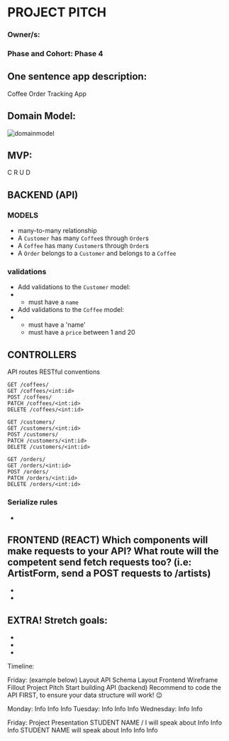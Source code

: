 # PROJECT PITCH
### Owner/s: 

### Phase and Cohort:  Phase 4



## One sentence app description:
Coffee Order Tracking App 


## Domain Model: 
![domainmodel](https://i.imgur.com/f5isEXU.png)


## MVP:
C
R
U
D


## BACKEND (API)
### MODELS
* many-to-many relationship
* A `Customer` has many `Coffee`s through `Order`s
* A `Coffee` has many `Customer`s through `Order`s 
* A `Order` belongs to a `Customer` and belongs to a `Coffee`


### validations 
* Add validations to the `Customer` model:
* - must have a `name`
* Add validations to the `Coffee` model:
* - must have a 'name' 
  - must have a `price` between 1 and 20


## CONTROLLERS
​​API routes 
RESTful conventions 
```
GET /coffees/
GET /coffees/<int:id>
POST /coffees/
PATCH /coffees/<int:id>
DELETE /coffees/<int:id>
```
```
GET /customers/
GET /customers/<int:id>
POST /customers/
PATCH /customers/<int:id>
DELETE /customers/<int:id>
```
```
GET /orders/
GET /orders/<int:id>
POST /orders/
PATCH /orders/<int:id>
DELETE /orders/<int:id>
```


### Serialize rules 
* 


FRONTEND (REACT)
Which components will make requests to your API? What route will the competent send fetch requests too? (i.e: ArtistForm, send a POST requests to /artists) 
-
-
-


EXTRA!
Stretch goals:
-
-
-
-

Timeline:

Friday: (example below)
Layout API Schema
Layout Frontend Wireframe
Fillout Project Pitch
Start building API (backend)
Recommend to code the API FIRST, to ensure your data structure will work! 😉


Monday: 
Info
Info
Info
Tuesday: 
Info
Info
Info
Wednesday: 
Info
Info






Friday: Project Presentation
STUDENT NAME / I will speak about
Info
Info
Info
STUDENT NAME will speak about
Info
Info
Info








